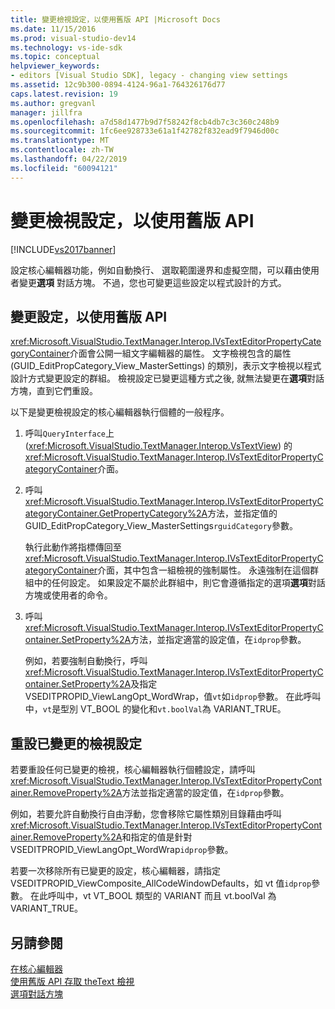 ```yaml
---
title: 變更檢視設定，以使用舊版 API |Microsoft Docs
ms.date: 11/15/2016
ms.prod: visual-studio-dev14
ms.technology: vs-ide-sdk
ms.topic: conceptual
helpviewer_keywords:
- editors [Visual Studio SDK], legacy - changing view settings
ms.assetid: 12c9b300-0894-4124-96a1-764326176d77
caps.latest.revision: 19
ms.author: gregvanl
manager: jillfra
ms.openlocfilehash: a7d58d1477b9d7f58242f8cb4db7c3c360c248b9
ms.sourcegitcommit: 1fc6ee928733e61a1f42782f832ead9f7946d00c
ms.translationtype: MT
ms.contentlocale: zh-TW
ms.lasthandoff: 04/22/2019
ms.locfileid: "60094121"
---
```

# <a name="changing-view-settings-by-using-the-legacy-api"></a>變更檢視設定，以使用舊版 API
[!INCLUDE[vs2017banner](../includes/vs2017banner.md)]

設定核心編輯器功能，例如自動換行、 選取範圍邊界和虛擬空間，可以藉由使用者變更**選項** 對話方塊。 不過，您也可變更這些設定以程式設計的方式。  
  
## <a name="changing-settings-by-using-the-legacy-api"></a>變更設定，以使用舊版 API  
 <xref:Microsoft.VisualStudio.TextManager.Interop.IVsTextEditorPropertyCategoryContainer>介面會公開一組文字編輯器的屬性。 文字檢視包含的屬性 (GUID_EditPropCategory_View_MasterSettings) 的類別，表示文字檢視以程式設計方式變更設定的群組。 檢視設定已變更這種方式之後, 就無法變更在**選項**對話方塊，直到它們重設。  
  
 以下是變更檢視設定的核心編輯器執行個體的一般程序。  
  
1. 呼叫`QueryInterface`上 (<xref:Microsoft.VisualStudio.TextManager.Interop.VsTextView>) 的<xref:Microsoft.VisualStudio.TextManager.Interop.IVsTextEditorPropertyCategoryContainer>介面。  
  
2. 呼叫<xref:Microsoft.VisualStudio.TextManager.Interop.IVsTextEditorPropertyCategoryContainer.GetPropertyCategory%2A>方法，並指定值的 GUID_EditPropCategory_View_MasterSettings`rguidCategory`參數。  
  
     執行此動作將指標傳回至<xref:Microsoft.VisualStudio.TextManager.Interop.IVsTextEditorPropertyCategoryContainer>介面，其中包含一組檢視的強制屬性。 永遠強制在這個群組中的任何設定。 如果設定不屬於此群組中，則它會遵循指定的選項**選項**對話方塊或使用者的命令。  
  
3. 呼叫<xref:Microsoft.VisualStudio.TextManager.Interop.IVsTextEditorPropertyContainer.SetProperty%2A>方法，並指定適當的設定值，在`idprop`參數。  
  
     例如，若要強制自動換行，呼叫<xref:Microsoft.VisualStudio.TextManager.Interop.IVsTextEditorPropertyContainer.SetProperty%2A>及指定 VSEDITPROPID_ViewLangOpt_WordWrap，值`vt`如`idprop`參數。 在此呼叫中，`vt`是型別 VT_BOOL 的變化和`vt.boolVal`為 VARIANT_TRUE。  
  
## <a name="resetting-changed-view-settings"></a>重設已變更的檢視設定  
 若要重設任何已變更的檢視，核心編輯器執行個體設定，請呼叫<xref:Microsoft.VisualStudio.TextManager.Interop.IVsTextEditorPropertyContainer.RemoveProperty%2A>方法並指定適當的設定值，在`idprop`參數。  
  
 例如，若要允許自動換行自由浮動，您會移除它屬性類別目錄藉由呼叫<xref:Microsoft.VisualStudio.TextManager.Interop.IVsTextEditorPropertyContainer.RemoveProperty%2A>和指定的值是針對 VSEDITPROPID_ViewLangOpt_WordWrap`idprop`參數。  
  
 若要一次移除所有已變更的設定，核心編輯器，請指定 VSEDITPROPID_ViewComposite_AllCodeWindowDefaults，如 vt 值`idprop`參數。 在此呼叫中，vt VT_BOOL 類型的 VARIANT 而且 vt.boolVal 為 VARIANT_TRUE。  
  
## <a name="see-also"></a>另請參閱  
 [在核心編輯器](../extensibility/inside-the-core-editor.md)   
 [使用舊版 API 存取 theText 檢視](../extensibility/accessing-thetext-view-by-using-the-legacy-api.md)   
 [選項對話方塊](../ide/reference/options-dialog-box-visual-studio.md)
